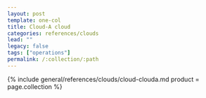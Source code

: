 ```yaml
---
layout: post
template: one-col
title: Cloud-A cloud
categories: references/clouds
lead: ""
legacy: false
tags: ["operations"]
permalink: /:collection/:path
---
```





{% include general/references/clouds/cloud-clouda.md  product = page.collection %}
